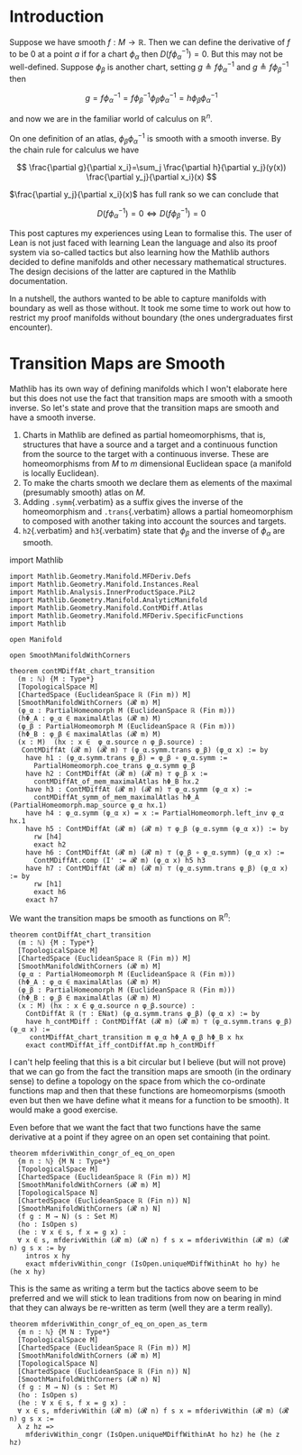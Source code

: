 # Introduction

Suppose we have smooth $f : M \longrightarrow \mathbb{R}$. Then we can
define the derivative of $f$ to be $0$ at a point $a$ if for a chart
$\phi_\alpha$ then $D(f \phi_\alpha^{-1}) = 0$. But this may not be
well-defined. Suppose $\phi_\beta$ is another chart, setting
$g \triangleq f \phi_\alpha^{-1}$ and $g \triangleq f \phi_\beta^{-1}$
then

$$
g=f \phi_\alpha^{-1}=f \phi_\beta^{-1} \phi_\beta \phi_\alpha^{-1}=h \phi_\beta \phi_\alpha^{-1}
$$

and now we are in the familiar world of calculus on $\mathbb{R}^n$.

On one definition of an atlas, $\phi_\beta \phi_\alpha^{-1}$ is smooth
with a smooth inverse. By the chain rule for calculus we have

$$
\frac{\partial g}{\partial x_i}=\sum_j \frac{\partial h}{\partial y_j}(y(x)) \frac{\partial y_j}{\partial x_i}(x)
$$

$\frac{\partial y_j}{\partial x_i}(x)$ has full rank so we can conclude
that

$$
D(f\phi_\alpha^{-1}) = 0 \iff D(f\phi_\beta^{-1}) = 0
$$

This post captures my experiences using Lean to formalise this. The user
of Lean is not just faced with learning Lean the language and also its
proof system via so-called tactics but also learning how the Mathlib
authors decided to define manifolds and other necessary mathematical
structures. The design decisions of the latter are captured in the
Mathlib documentation.

In a nutshell, the authors wanted to be able to capture manifolds with
boundary as well as those without. It took me some time to work out how
to restrict my proof manifolds without boundary (the ones undergraduates
first encounter).

# Transition Maps are Smooth

Mathlib has its own way of defining manifolds which I won\'t elaborate
here but this does not use the fact that transition maps are smooth with
a smooth inverse. So let\'s state and prove that the transition maps are
smooth and have a smooth inverse.

1.  Charts in Mathlib are defined as partial homeomorphisms, that is,
    structures that have a source and a target and a continuous function
    from the source to the target with a continuous inverse. These are
    homeomorphisms from $M$ to $m$ dimensional Euclidean space (a
    manifold is locally Euclidean).
2.  To make the charts smooth we declare them as elements of the maximal
    (presumably smooth) atlas on $M$.
3.  Adding `.symm`{.verbatim} as a suffix gives the inverse of the
    homeomorphism and `.trans`{.verbatim} allows a partial homeomorphism
    to composed with another taking into account the sources and
    targets.
4.  `h2`{.verbatim} and `h3`{.verbatim} state that $\phi_\beta$ and the
    inverse of $\phi_\alpha$ are smooth.

import Mathlib

``` lean4
import Mathlib.Geometry.Manifold.MFDeriv.Defs
import Mathlib.Geometry.Manifold.Instances.Real
import Mathlib.Analysis.InnerProductSpace.PiL2
import Mathlib.Geometry.Manifold.AnalyticManifold
import Mathlib.Geometry.Manifold.ContMDiff.Atlas
import Mathlib.Geometry.Manifold.MFDeriv.SpecificFunctions
import Mathlib

open Manifold

open SmoothManifoldWithCorners

theorem contMDiffAt_chart_transition
  (m : ℕ) {M : Type*}
  [TopologicalSpace M]
  [ChartedSpace (EuclideanSpace ℝ (Fin m)) M]
  [SmoothManifoldWithCorners (𝓡 m) M]
  (φ_α : PartialHomeomorph M (EuclideanSpace ℝ (Fin m)))
  (hΦ_Α : φ_α ∈ maximalAtlas (𝓡 m) M)
  (φ_β : PartialHomeomorph M (EuclideanSpace ℝ (Fin m)))
  (hΦ_Β : φ_β ∈ maximalAtlas (𝓡 m) M)
  (x : M)  (hx : x ∈  φ_α.source ∩ φ_β.source) :
   ContMDiffAt (𝓡 m) (𝓡 m) ⊤ (φ_α.symm.trans φ_β) (φ_α x) := by
    have h1 : (φ_α.symm.trans φ_β) = φ_β ∘ φ_α.symm :=
      PartialHomeomorph.coe_trans φ_α.symm φ_β
    have h2 : ContMDiffAt (𝓡 m) (𝓡 m) ⊤ φ_β x :=
      contMDiffAt_of_mem_maximalAtlas hΦ_Β hx.2
    have h3 : ContMDiffAt (𝓡 m) (𝓡 m) ⊤ φ_α.symm (φ_α x) :=
      contMDiffAt_symm_of_mem_maximalAtlas hΦ_Α (PartialHomeomorph.map_source φ_α hx.1)
    have h4 : φ_α.symm (φ_α x) = x := PartialHomeomorph.left_inv φ_α hx.1
    have h5 : ContMDiffAt (𝓡 m) (𝓡 m) ⊤ φ_β (φ_α.symm (φ_α x)) := by
      rw [h4]
      exact h2
    have h6 : ContMDiffAt (𝓡 m) (𝓡 m) ⊤ (φ_β ∘ φ_α.symm) (φ_α x) :=
      ContMDiffAt.comp (I' := 𝓡 m) (φ_α x) h5 h3
    have h7 : ContMDiffAt (𝓡 m) (𝓡 m) ⊤ (φ_α.symm.trans φ_β) (φ_α x) := by
      rw [h1]
      exact h6
    exact h7
```

We want the transition maps be smooth as functions on $\mathbb{R}^n$:

``` lean4
theorem contDiffAt_chart_transition
  (m : ℕ) {M : Type*}
  [TopologicalSpace M]
  [ChartedSpace (EuclideanSpace ℝ (Fin m)) M]
  [SmoothManifoldWithCorners (𝓡 m) M]
  (φ_α : PartialHomeomorph M (EuclideanSpace ℝ (Fin m)))
  (hΦ_Α : φ_α ∈ maximalAtlas (𝓡 m) M)
  (φ_β : PartialHomeomorph M (EuclideanSpace ℝ (Fin m)))
  (hΦ_Β : φ_β ∈ maximalAtlas (𝓡 m) M)
  (x : M) (hx : x ∈ φ_α.source ∩ φ_β.source) :
    ContDiffAt ℝ (⊤ : ENat) (φ_α.symm.trans φ_β) (φ_α x) := by
    have h_contMDiff : ContMDiffAt (𝓡 m) (𝓡 m) ⊤ (φ_α.symm.trans φ_β) (φ_α x) :=
     contMDiffAt_chart_transition m φ_α hΦ_Α φ_β hΦ_Β x hx
    exact contMDiffAt_iff_contDiffAt.mp h_contMDiff
```

I can\'t help feeling that this is a bit circular but I believe (but
will not prove) that we can go from the fact the transition maps are
smooth (in the ordinary sense) to define a topology on the space from
which the co-ordinate functions map and then that these functions are
homeomorpisms (smooth even but then we have define what it means for a
function to be smooth). It would make a good exercise.

Even before that we want the fact that two functions have the same
derivative at a point if they agree on an open set containing that
point.

``` lean4
theorem mfderivWithin_congr_of_eq_on_open
  {m n : ℕ} {M N : Type*}
  [TopologicalSpace M]
  [ChartedSpace (EuclideanSpace ℝ (Fin m)) M]
  [SmoothManifoldWithCorners (𝓡 m) M]
  [TopologicalSpace N]
  [ChartedSpace (EuclideanSpace ℝ (Fin n)) N]
  [SmoothManifoldWithCorners (𝓡 n) N]
  (f g : M → N) (s : Set M)
  (ho : IsOpen s)
  (he : ∀ x ∈ s, f x = g x) :
  ∀ x ∈ s, mfderivWithin (𝓡 m) (𝓡 n) f s x = mfderivWithin (𝓡 m) (𝓡 n) g s x := by
    intros x hy
    exact mfderivWithin_congr (IsOpen.uniqueMDiffWithinAt ho hy) he (he x hy)
```

This is the same as writing a term but the tactics above seem to be
preferred and we will stick to lean traditions from now on bearing in
mind that they can always be re-written as term (well they are a term
really).

``` lean4
theorem mfderivWithin_congr_of_eq_on_open_as_term
  {m n : ℕ} {M N : Type*}
  [TopologicalSpace M]
  [ChartedSpace (EuclideanSpace ℝ (Fin m)) M]
  [SmoothManifoldWithCorners (𝓡 m) M]
  [TopologicalSpace N]
  [ChartedSpace (EuclideanSpace ℝ (Fin n)) N]
  [SmoothManifoldWithCorners (𝓡 n) N]
  (f g : M → N) (s : Set M)
  (ho : IsOpen s)
  (he : ∀ x ∈ s, f x = g x) :
  ∀ x ∈ s, mfderivWithin (𝓡 m) (𝓡 n) f s x = mfderivWithin (𝓡 m) (𝓡 n) g s x :=
  λ z hz =>
    mfderivWithin_congr (IsOpen.uniqueMDiffWithinAt ho hz) he (he z hz)
```
